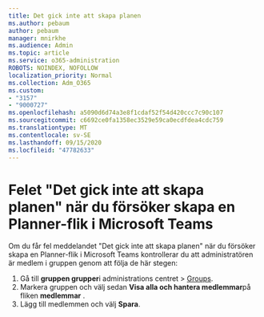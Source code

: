 ```yaml
---
title: Det gick inte att skapa planen
ms.author: pebaum
author: pebaum
manager: mnirkhe
ms.audience: Admin
ms.topic: article
ms.service: o365-administration
ROBOTS: NOINDEX, NOFOLLOW
localization_priority: Normal
ms.collection: Adm_O365
ms.custom:
- "3157"
- "9000727"
ms.openlocfilehash: a5090d6d74a3e8f1cdaf52f54d420ccc7c90c107
ms.sourcegitcommit: c6692ce0fa1358ec3529e59ca0ecdfdea4cdc759
ms.translationtype: MT
ms.contentlocale: sv-SE
ms.lasthandoff: 09/15/2020
ms.locfileid: "47782633"
---
```

# <a name="failed-to-create-the-plan-error-when-trying-to-create-a-planner-tab-in-microsoft-teams"></a>Felet "Det gick inte att skapa planen" när du försöker skapa en Planner-flik i Microsoft Teams

Om du får fel meddelandet "Det gick inte att skapa planen" när du försöker skapa en Planner-flik i Microsoft Teams kontrollerar du att administratören är medlem i gruppen genom att följa de här stegen:

1. Gå till **gruppen grupper**i administrations centret  >  [Groups](https://admin.microsoft.com/Adminportal/Home?source=applauncher#/groups). 
2. Markera gruppen och välj sedan **Visa alla och hantera medlemmar**på fliken **medlemmar** .
3. Lägg till medlemmen och välj **Spara**.